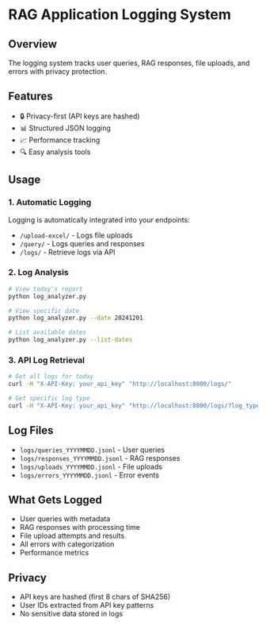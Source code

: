 # RAG Application Logging System

## Overview
The logging system tracks user queries, RAG responses, file uploads, and errors with privacy protection.

## Features
- 🔒 Privacy-first (API keys are hashed)
- 📊 Structured JSON logging
- 📈 Performance tracking
- 🔍 Easy analysis tools

## Usage

### 1. Automatic Logging
Logging is automatically integrated into your endpoints:
- `/upload-excel/` - Logs file uploads
- `/query/` - Logs queries and responses
- `/logs/` - Retrieve logs via API

### 2. Log Analysis
```bash
# View today's report
python log_analyzer.py

# View specific date
python log_analyzer.py --date 20241201

# List available dates
python log_analyzer.py --list-dates
```

### 3. API Log Retrieval
```bash
# Get all logs for today
curl -H "X-API-Key: your_api_key" "http://localhost:8000/logs/"

# Get specific log type
curl -H "X-API-Key: your_api_key" "http://localhost:8000/logs/?log_type=queries"
```

## Log Files
- `logs/queries_YYYYMMDD.jsonl` - User queries
- `logs/responses_YYYYMMDD.jsonl` - RAG responses  
- `logs/uploads_YYYYMMDD.jsonl` - File uploads
- `logs/errors_YYYYMMDD.jsonl` - Error events

## What Gets Logged
- User queries with metadata
- RAG responses with processing time
- File upload attempts and results
- All errors with categorization
- Performance metrics

## Privacy
- API keys are hashed (first 8 chars of SHA256)
- User IDs extracted from API key patterns
- No sensitive data stored in logs
